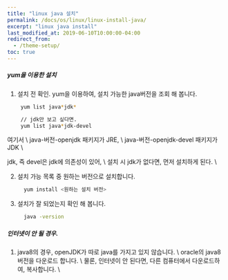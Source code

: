 ```yaml
---
title: "linux java 설치"
permalink: /docs/os/linux/linux-install-java/
excerpt: "linux java install"
last_modified_at: 2019-06-10T10:00:00-04:00
redirect_from:
  - /theme-setup/
toc: true
---
```


##### yum을 이용한 설치
1. 설치 전 확인.
   yum을 이용하여, 설치 가능한 java버전을 조회 해 봅니다.
     ```bash
      yum list java*jdk*

      // jdk만 보고 싶다면.
      yum list java*jdk-devel
    ```

  여기서 \\
  java-버전-openjdk 패키지가 JRE, \\
  java-버전-openjdk-devel 패키지가 JDK \\

  jdk, 즉 devel은 jdk에 의존성이 있어, \\
  설치 시 jdk가 없다면, 먼저 설치하게 된다. \\

2. 설치 가능 목록 중 원하는 버전으로 설치합니다.
    ```bash
      yum install <원하는 설치 버전>
    ```

3. 설치가 잘 되었는지 확인 해 봅니다.
    ```bash
      java -version
    ```

##### 인터넷이 안 될 경우.
1. java8의 경우, openJDK가 따로 java를 가지고 있지 않습니다. \\
   oracle의 java8 버전을 다운로드 합니다. \\
   물론, 인터넷이 안 된다면, 다른 컴퓨터에서 다운로드하여, 복사합니다. \\ 

